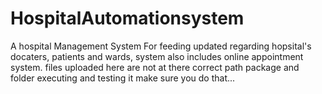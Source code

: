 # HospitalAutomationsystem
A hospital Management System For feeding updated regarding hopsital's docaters, patients and wards, system also includes online appointment system.
 files uploaded here are not at there correct path package and folder executing and testing it make sure you do that...
